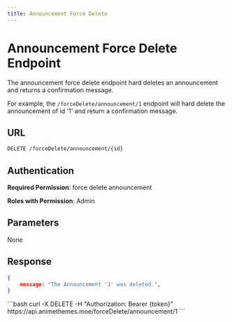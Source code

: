 ```yaml
---
title: Announcement Force Delete
---
```


<Block>

# Announcement Force Delete Endpoint

The announcement force delete endpoint hard deletes an announcement and returns a confirmation message.

For example, the `/forceDelete/announcement/1` endpoint will hard delete the announcement of id '1' and return a confirmation message.

## URL

```sh
DELETE /forceDelete/announcement/{id}
```

## Authentication

**Required Permission**: force delete announcement

**Roles with Permission**: Admin

## Parameters

None

## Response

```json
{
    message: "The Announcement '1' was deleted.",
}
```

<Example>

<CURL>
```bash
curl -X DELETE -H "Authorization: Bearer {token}" https://api.animethemes.moe/forceDelete/announcement/1
```
</CURL>

</Example>

</Block>